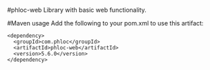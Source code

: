 #phloc-web
Library with basic web functionality.

#Maven usage
Add the following to your pom.xml to use this artifact:
```
<dependency>
  <groupId>com.phloc</groupId>
  <artifactId>phloc-web</artifactId>
  <version>5.6.0</version>
</dependency>
```
